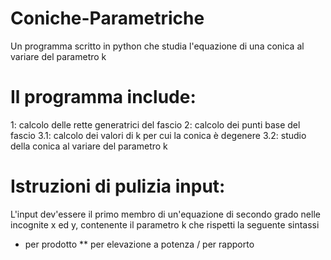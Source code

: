 # Coniche-Parametriche
Un programma scritto in python che studia l'equazione di una conica al variare del parametro k

# Il programma include:
1: calcolo delle rette generatrici del fascio
2: calcolo dei punti base del fascio
3.1: calcolo dei valori di k per cui la conica è degenere
3.2: studio della conica al variare del parametro k

# Istruzioni di pulizia input:
L'input dev'essere il primo membro di un'equazione di secondo grado nelle incognite x ed y, contenente il parametro k che rispetti la seguente sintassi
* per prodotto
** per elevazione a potenza
/ per rapporto
